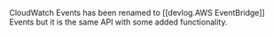 
CloudWatch Events has been renamed to [[devlog.AWS EventBridge]] Events but it is the same API with some added functionality.